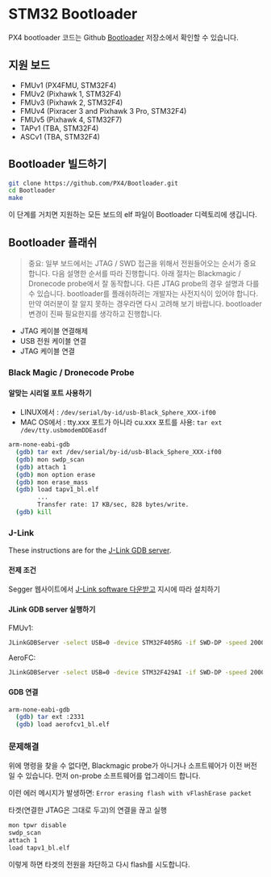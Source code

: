 # STM32 Bootloader

PX4 bootloader 코드는 Github [Bootloader](https://github.com/px4/bootloader) 저장소에서 확인할 수 있습니다.

## 지원 보드

  * FMUv1 (PX4FMU, STM32F4)
  * FMUv2 (Pixhawk 1, STM32F4)
  * FMUv3 (Pixhawk 2, STM32F4)
  * FMUv4 (Pixracer 3 and Pixhawk 3 Pro, STM32F4)
  * FMUv5 (Pixhawk 4, STM32F7)
  * TAPv1 (TBA, STM32F4)
  * ASCv1 (TBA, STM32F4)

## Bootloader 빌드하기

```bash
git clone https://github.com/PX4/Bootloader.git
cd Bootloader
make
```

이 단계를 거치면 지원하는 모든 보드의 elf 파일이 Bootloader 디렉토리에 생깁니다.

## Bootloader 플래쉬

> 중요: 일부 보드에서는 JTAG / SWD 접근을 위해서 전원들어오는 순서가 중요합니다. 다음 설명한 순서를 따라 진행합니다. 아래 절차는 Blackmagic / Dronecode probe에서 잘 동작합니다. 다른 JTAG probe의 경우 설명과 다를 수 있습니다. bootloader를 플래쉬하려는 개발자는 사전지식이 있어야 합니다. 만약 여러분이 잘 알지 못하는 경우라면 다시 고려해 보기 바랍니다. bootloader 변경이 진짜 필요한지를 생각하고 진행합니다.

  * JTAG 케이블 연결해제
  * USB 전원 케이블 연결
  * JTAG 케이블 연결

### Black Magic / Dronecode Probe

#### 알맞는 시리얼 포트 사용하기

  * LINUX에서 : ```/dev/serial/by-id/usb-Black_Sphere_XXX-if00```
  * MAC OS에서 : tty.xxx 포트가 아니라 cu.xxx 포트를 사용: ```tar ext /dev/tty.usbmodemDDEasdf```

```bash
arm-none-eabi-gdb
  (gdb) tar ext /dev/serial/by-id/usb-Black_Sphere_XXX-if00
  (gdb) mon swdp_scan
  (gdb) attach 1
  (gdb) mon option erase
  (gdb) mon erase_mass
  (gdb) load tapv1_bl.elf
        ...
        Transfer rate: 17 KB/sec, 828 bytes/write.
  (gdb) kill
```

### J-Link

These instructions are for the [J-Link GDB server](https://www.segger.com/jlink-gdb-server.html).

#### 전제 조건

Segger 웹사이트에서 [J-Link software 다운받고](https://www.segger.com/downloads/jlink#) 지시에 따라 설치하기

#### JLink GDB server 실행하기

FMUv1:
```bash
JLinkGDBServer -select USB=0 -device STM32F405RG -if SWD-DP -speed 20000
```

AeroFC:
```bash
JLinkGDBServer -select USB=0 -device STM32F429AI -if SWD-DP -speed 20000
```

#### GDB 연결

```bash
arm-none-eabi-gdb
  (gdb) tar ext :2331
  (gdb) load aerofcv1_bl.elf
```

### 문제해결

위에 명령을 찾을 수 없다면, Blackmagic probe가 아니거나 소프트웨어가 이전 버전일 수 있습니다. 먼저 on-probe 소프트웨어를 업그레이드 합니다.

이런 에러 메시지가 발생하면:
```Error erasing flash with vFlashErase packet```

타겟(연결한 JTAG은 그대로 두고)의 연결을 끊고 실행

```bash
mon tpwr disable
swdp_scan
attach 1
load tapv1_bl.elf
```
이렇게 하면 타겟의 전원을 차단하고 다시 flash를 시도합니다.
